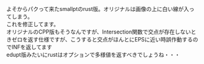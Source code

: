 よそからパクって来たsmallptのrust版。オリジナルは画像の上に白い線が入ってしまう。  
これを修正してます。  
オリジナルのCPP版もそうなんですが、Intersection関数で交点が存在しないときゼロを返す仕様ですが、こうすると交点がほんとにEPSに近い時誤作動するのでINFを返してます  
edupt版みたいにrustはオプションで多様値を返すべきでしょうね・・・

